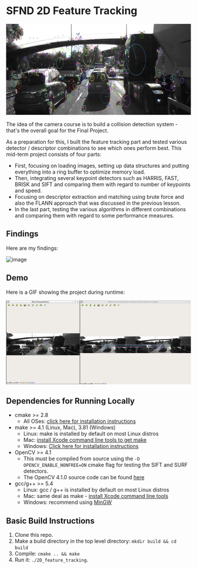 # SFND 2D Feature Tracking

<img src="images/keypoints.png" width="820" height="248" />

The idea of the camera course is to build a collision detection system - that's the overall goal for the Final Project. 

As a preparation for this, I built the feature tracking part and tested various detector / descriptor combinations to see which ones perform best. This mid-term project consists of four parts:

* First, focusing on loading images, setting up data structures and putting everything into a ring buffer to optimize memory load. 
* Then, integrating several keypoint detectors such as HARRIS, FAST, BRISK and SIFT and comparing them with regard to number of keypoints and speed. 
* Focusing on descriptor extraction and matching using brute force and also the FLANN approach that was discussed in the previous lesson. 
* In the last part, testing the various algorithms in different combinations and comparing them with regard to some performance measures. 

## Findings

Here are my findings:

![image](https://user-images.githubusercontent.com/20546173/229633356-0e6880ca-1af0-45ad-9e9c-f8031131d8d7.png)

## Demo
Here is a GIF showing the project during runtime:

<img src="https://raw.githubusercontent.com/hedeya1980/Images/main/2D_feature_tracking.gif" />


## Dependencies for Running Locally
* cmake >= 2.8
  * All OSes: [click here for installation instructions](https://cmake.org/install/)
* make >= 4.1 (Linux, Mac), 3.81 (Windows)
  * Linux: make is installed by default on most Linux distros
  * Mac: [install Xcode command line tools to get make](https://developer.apple.com/xcode/features/)
  * Windows: [Click here for installation instructions](http://gnuwin32.sourceforge.net/packages/make.htm)
* OpenCV >= 4.1
  * This must be compiled from source using the `-D OPENCV_ENABLE_NONFREE=ON` cmake flag for testing the SIFT and SURF detectors.
  * The OpenCV 4.1.0 source code can be found [here](https://github.com/opencv/opencv/tree/4.1.0)
* gcc/g++ >= 5.4
  * Linux: gcc / g++ is installed by default on most Linux distros
  * Mac: same deal as make - [install Xcode command line tools](https://developer.apple.com/xcode/features/)
  * Windows: recommend using [MinGW](http://www.mingw.org/)

## Basic Build Instructions

1. Clone this repo.
2. Make a build directory in the top level directory: `mkdir build && cd build`
3. Compile: `cmake .. && make`
4. Run it: `./2D_feature_tracking`.
